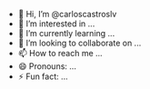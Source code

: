 - 👋 Hi, I’m @carloscastroslv
- 👀 I’m interested in ...
- 🌱 I’m currently learning ...
- 💞️ I’m looking to collaborate on ...
- 📫 How to reach me ...
- 😄 Pronouns: ...
- ⚡ Fun fact: ...

<!---
carloscastroslv/carloscastroslv is a ✨ special ✨ repository because its `README.md` (this file) appears on your GitHub profile.
You can click the Preview link to take a look at your changes.
--->
